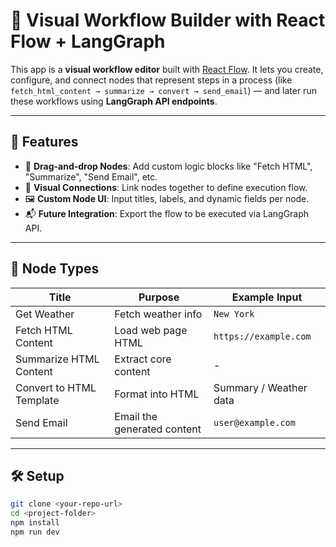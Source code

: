 # 🧠 Visual Workflow Builder with React Flow + LangGraph

This app is a **visual workflow editor** built with [React Flow](https://reactflow.dev/). It lets you create, configure, and connect nodes that represent steps in a process (like `fetch_html_content → summarize → convert → send_email`) — and later run these workflows using **LangGraph API endpoints**.

---

## 🚀 Features

- 🧱 **Drag-and-drop Nodes**: Add custom logic blocks like "Fetch HTML", "Summarize", "Send Email", etc.
- 🔌 **Visual Connections**: Link nodes together to define execution flow.
- 🖼️ **Custom Node UI**: Input titles, labels, and dynamic fields per node.
- 📬 **Future Integration**: Export the flow to be executed via LangGraph API.

---

## 🧩 Node Types

| Title                    | Purpose                        | Example Input            |
|--------------------------|--------------------------------|---------------------------|
| Get Weather              | Fetch weather info             | `New York`               |
| Fetch HTML Content       | Load web page HTML             | `https://example.com`    |
| Summarize HTML Content   | Extract core content           | -                         |
| Convert to HTML Template | Format into HTML               | Summary / Weather data   |
| Send Email               | Email the generated content    | `user@example.com`       |

---

## 🛠 Setup

```bash
git clone <your-repo-url>
cd <project-folder>
npm install
npm run dev
